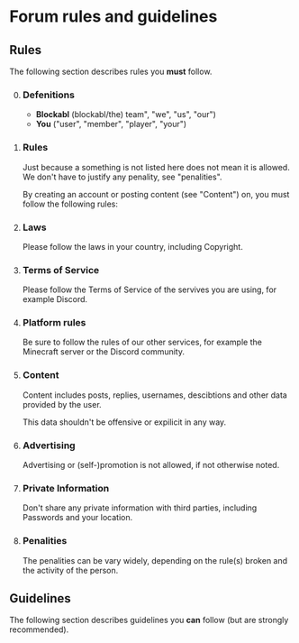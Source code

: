 # Forum rules and guidelines

## Rules
The following section describes rules you **must** follow.

0. ### Defenitions
    - **Blockabl** (blockabl/the) team", "we", "us", "our")
    - **You** ("user", "member", "player", "your")

1. ### Rules
    Just because a something is not listed here does not mean it is allowed. We don't have to justify any penality, see "penalities".

    By creating an account or posting content (see "Content") on, you must follow the following rules:

2. ### Laws
    Please follow the laws in your country, including Copyright.

3. ### Terms of Service
    Please follow the Terms of Service of the servives you are using, for
    example Discord.

4. ### Platform rules
    Be sure to follow the rules of our other services, for example the Minecraft server or the Discord community.

5. ### Content
    Content includes posts, replies, usernames, descibtions and other data provided by the user.
    
    This data shouldn't be offensive or expilicit in any way.


6. ### Advertising
    Advertising or (self-)promotion is not allowed, if not otherwise noted.

7. ### Private Information
    Don't share any private information with third parties, including Passwords and your location.

8. ### Penalities
    The penalities can be vary widely, depending on the rule(s) broken and the activity of the person.



## Guidelines
The following section describes guidelines you **can** follow (but are strongly recommended).

